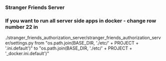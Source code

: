 ### Stranger Friends Server

### If you want to run all server side apps in docker - change row number 22 in
./stranger_friends_authorization_server/stranger_friends_authorization_server/settings.py from "os.path.join(BASE_DIR, './etc/' + PROJECT + '.ini.default')" to "os.path.join(BASE_DIR, './etc/' + PROJECT + '_docker.ini.default')"